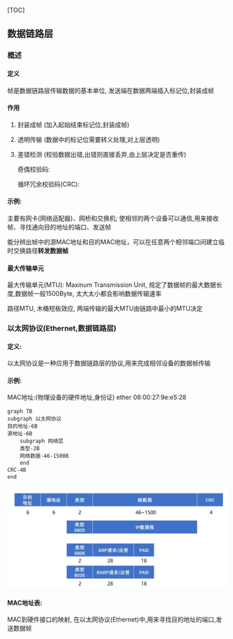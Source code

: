 [TOC]

## 数据链路层

### 概述

#### 定义

帧是数据链路层传输数据的基本单位, 发送端在数据两端插入标记位,封装成帧

#### 作用

1. 封装成帧 (加入起始结束标记位,封装成帧)

2. 透明传输 (数据中的标记位需要转义处理,对上层透明)

3. 差错检测 (校验数据出错,出错则直接丢弃,由上层决定是否重传)

   奇偶校验码: 

   循环冗余校验码(CRC): 

#### 示例:

主要有网卡(网络适配器)、网桥和交换机; 使相邻的两个设备可以通信,用来接收帧、寻找通向目的地址的端口、发送帧

能分辨出帧中的源MAC地址和目的MAC地址，可以在任意两个相邻端口间建立临时交换路径**转发数据帧**

#### 最大传输单元

最大传输单元(MTU): Maxinum Transmission Unit, 规定了数据帧的最大数据长度,数据帧一般1500Byte, 太大太小都会影响数据传输速率

路径MTU, 木桶短板效应, 两端传输的最大MTU由链路中最小的MTU决定

### 以太网协议(Ethernet,数据链路层)

#### 定义:

以太网协议是一种应用于数据链路层的协议,用来完成相邻设备的数据帧传输

#### 示例:

MAC地址:(物理设备的硬件地址,身份证) ether 08:00:27:9e:e5:28

```mermaid
graph TB
subgraph 以太网协议
目的地址-6B
源地址-6B
	subgraph 网络层
    类型-2B
    网络数据-46-1500B
    end
CRC-4B
end
```

![image-20210817165656692](../assets/images/image-20210817165656692.png)

#### MAC地址表:

MAC到硬件接口的映射, 在以太网协议(Ethernet)中,用来寻找目的地址的端口,发送数据帧

